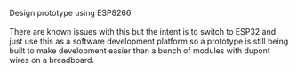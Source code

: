 Design prototype using ESP8266<br>
<br>There are known issues with this but the intent is to switch to ESP32 and just use this as a software development platform so a prototype is still being built to make development easier than a bunch of modules with dupont wires on a breadboard.
